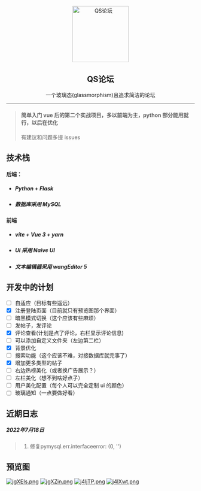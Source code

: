 <p align="center">
 <img width="150px" src="https://s1.ax1x.com/2022/07/17/j5IS74.png" align="center" alt="QS论坛" />
 <h2 align="center">QS论坛</h2>
 <p align="center">一个玻璃态(glassmorphism)且追求简洁的论坛</p>
</p>

---

> #### 简单入门 vue 后的第二个实战项目，多以前端为主，python 部分能用就行，以后在优化
>
> 有建议和问题多提 issues

## 技术栈

#### 后端：

- ##### Python + Flask

- ##### 数据库采用 MySQL

#### 前端

- ##### vite + Vue 3 + yarn

- ##### UI 采用 **_Naive UI_**

- ##### 文本编辑器采用 wangEditor 5

## 开发中的计划

- [ ] 自适应（目标有些遥远）
- [x] 注册登陆页面（目前就只有预览图那个界面）
- [ ] 暗黑模式切换（这个应该有些麻烦）
- [ ] 发帖子，发评论
- [x] 评论查看(计划是点了评论，右栏显示评论信息)
- [ ] 可以添加自定义文件夹（左边第二栏）
- [x] 背景优化
- [ ] 搜索功能（这个应该不难，对接数据库就完事了）
- [x] 增加更多类型的帖子
- [ ] 右边热榜美化（或者换广告展示？）
- [ ] 左栏美化（想不到啥好点子）
- [ ] 用户美化配置（每个人可以完全定制 ui 的颜色）
- [ ] 玻璃通知（一点要做好看）

## 近期日志

##### 2022年7月18日

> 1. 修复pymysql.err.interfaceerror: (0, '')
>
> 

## 预览图

[![jgXEIs.png](https://s1.ax1x.com/2022/07/12/jgXEIs.png)](https://imgtu.com/i/jgXEIs)
[![jgXZin.png](https://s1.ax1x.com/2022/07/12/jgXZin.png)](https://imgtu.com/i/jgXZin)
[![j4ljTP.png](https://s1.ax1x.com/2022/07/15/j4ljTP.png)](https://imgtu.com/i/j4ljTP)
[![j4lXwt.png](https://s1.ax1x.com/2022/07/15/j4lXwt.png)](https://imgtu.com/i/j4lXwt)
